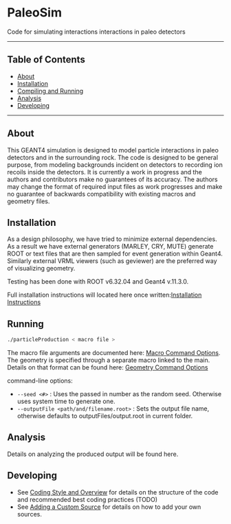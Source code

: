 # PaleoSim

Code for simulating interactions interactions in paleo detectors

---

## Table of Contents
- [About](#about)
- [Installation](#installation)
- [Compiling and Running](#Running)
- [Analysis](#Analysis)
- [Developing](#Developing)

---

## About
This GEANT4 simulation is designed to model particle interactions in paleo detectors and in the surrounding rock. The code is designed to be general purpose, from modeling backgrounds incident on detectors to recording ion recoils inside the detectors. It is currently a work in progress and the authors and contributors make no guarantees of its accuracy. The authors may change the format of required input files as work progresses and make no guarantee of backwards compatibility with existing macros and geometry files.

## Installation
As a design philosophy, we have tried to minimize external dependencies. As a result we have external generators (MARLEY, CRY, MUTE) generate ROOT or text files that are then sampled for event generation within Geant4. Similarly external VRML viewers (such as geviewer) are the preferred way of visualizing geometry.

Testing has been done with ROOT v6.32.04 and Geant4 v.11.3.0. 

Full installation instructions will located here once written:[Installation Instructions](docs/install.md)

## Running

```bash
./particleProduction < macro file >
```

The macro file arguments are documented here: [Macro Command Options](docs/macro_commands.md). The geometry is specified through a separate macro linked to the main. Details on that format can be found here: [Geometry Command Options](docs/geometry_commands.md)

command-line options:
- `--seed <#>` : Uses the passed in number as the random seed. Otherwise uses system time to generate one.
- `--outputFile <path/and/filename.root>` : Sets the output file name, otherwise defaults to outputFiles/output.root in current folder.

## Analysis

Details on analyzing the produced output will be found here.

## Developing

* See [Coding Style and Overview](docs/coding_overview.md) for details on the structure of the code and recommended best coding practices (TODO)
* See [Adding a Custom Source](docs/custom_source.md) for details on how to add your own sources.

